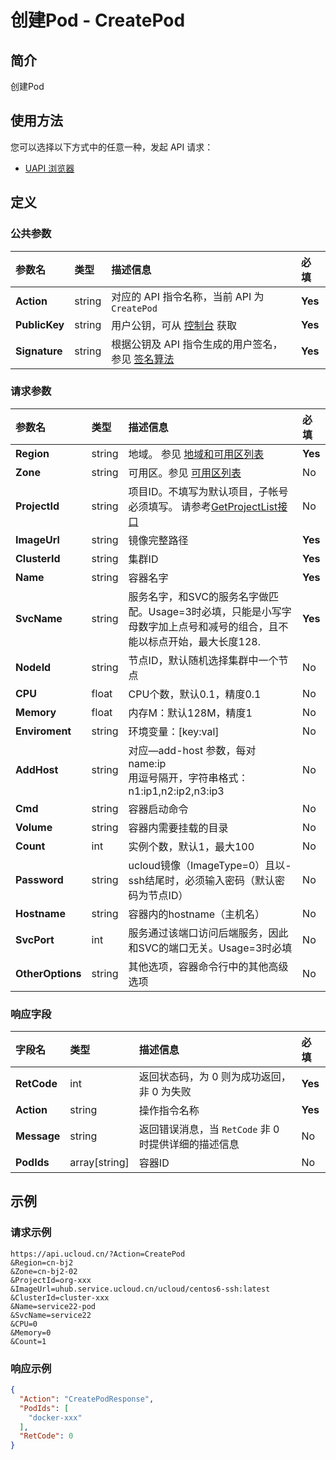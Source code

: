 # 创建Pod - CreatePod

## 简介

创建Pod






## 使用方法

您可以选择以下方式中的任意一种，发起 API 请求：
- [UAPI 浏览器](https://console.ucloud.cn/uapi/detail?id=CreatePod)


## 定义

### 公共参数

| 参数名 | 类型 | 描述信息 | 必填 |
|:---|:---|:---|:---|
| **Action**     | string  | 对应的 API 指令名称，当前 API 为 `CreatePod`                        | **Yes** |
| **PublicKey**  | string  | 用户公钥，可从 [控制台](https://console.ucloud.cn/uapi/apikey) 获取                                             | **Yes** |
| **Signature**  | string  | 根据公钥及 API 指令生成的用户签名，参见 [签名算法](api/summary/signature.md)  | **Yes** |

### 请求参数

| 参数名 | 类型 | 描述信息 | 必填 |
|:---|:---|:---|:---|
| **Region** | string | 地域。 参见 [地域和可用区列表](api/summary/regionlist) |**Yes**|
| **Zone** | string | 可用区。参见 [可用区列表](api/summary/regionlist) |No|
| **ProjectId** | string | 项目ID。不填写为默认项目，子帐号必须填写。 请参考[GetProjectList接口](api/summary/get_project_list) |No|
| **ImageUrl** | string | 镜像完整路径 |**Yes**|
| **ClusterId** | string | 集群ID |**Yes**|
| **Name** | string | 容器名字 |**Yes**|
| **SvcName** | string | 服务名字，和SVC的服务名字做匹配。Usage=3时必填，只能是小写字母数字加上点号和减号的组合，且不能以标点开始，最大长度128. |**Yes**|
| **NodeId** | string | 节点ID，默认随机选择集群中一个节点 |No|
| **CPU** | float | CPU个数，默认0.1，精度0.1 |No|
| **Memory** | float | 内存M：默认128M，精度1 |No|
| **Enviroment** | string | 环境变量：[key:val] |No|
| **AddHost** | string | 对应—add-host 参数，每对name:ip<br />用逗号隔开，字符串格式：n1:ip1,n2:ip2,n3:ip3 |No|
| **Cmd** | string | 容器启动命令 |No|
| **Volume** | string | 容器内需要挂载的目录 |No|
| **Count** | int | 实例个数，默认1，最大100 |No|
| **Password** | string | ucloud镜像（ImageType=0）且以-ssh结尾时，必须输入密码（默认密码为节点ID） |No|
| **Hostname** | string | 容器内的hostname（主机名） |No|
| **SvcPort** | int | 服务通过该端口访问后端服务，因此和SVC的端口无关。Usage=3时必填 |No|
| **OtherOptions** | string | 其他选项，容器命令行中的其他高级选项 |No|

### 响应字段

| 字段名 | 类型 | 描述信息 | 必填 |
|:---|:---|:---|:---|
| **RetCode** | int | 返回状态码，为 0 则为成功返回，非 0 为失败 |**Yes**|
| **Action** | string | 操作指令名称 |**Yes**|
| **Message** | string | 返回错误消息，当 `RetCode` 非 0 时提供详细的描述信息 |No|
| **PodIds** | array[string] | 容器ID |No|




## 示例

### 请求示例
    
```
https://api.ucloud.cn/?Action=CreatePod
&Region=cn-bj2
&Zone=cn-bj2-02
&ProjectId=org-xxx
&ImageUrl=uhub.service.ucloud.cn/ucloud/centos6-ssh:latest
&ClusterId=cluster-xxx
&Name=service22-pod
&SvcName=service22
&CPU=0
&Memory=0
&Count=1
```

### 响应示例
    
```json
{
  "Action": "CreatePodResponse",
  "PodIds": [
    "docker-xxx"
  ],
  "RetCode": 0
}
```





